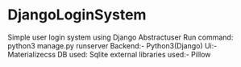 # DjangoLoginSystem

Simple user login system using Django Abstractuser
Run command: python3 manage.py runserver 
Backend:- Python3(Django) 
Ui:- Materializecss DB used: Sqlite 
external libraries used:- Pillow

